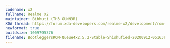 ```yaml
---
codename: x2
fullname: Realme X2
maintainer: Bibhuti (TH3_GUNN3R)
XDA thread: https://forum.xda-developers.com/realme-x2/development/rom-bootleggersrom-5-1-stable-realme-x2-t4132309
newformat: true
buildsize: 1009795376
filename: BootleggersROM-Queue4x2.5.2-Stable-Shishufied-20200912-051638.zip
---
```

